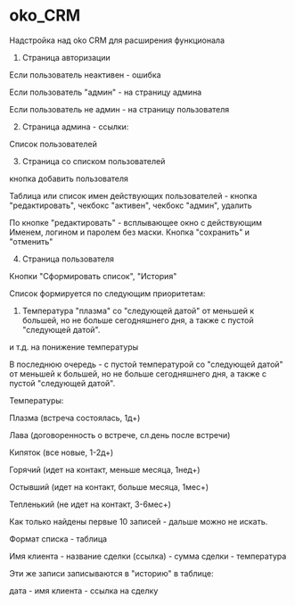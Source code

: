 # oko_CRM
Надстройка над oko CRM для расширения функционала

1. Страница авторизации

Если пользователь неактивен - ошибка

Если пользователь "админ" - на страницу админа

Если пользователь не админ - на страницу пользователя

2. Страница админа - ссылки:

Список пользователей

3. Страница со списком пользователей

кнопка добавить пользователя

Таблица или список имен действующих пользователей - кнопка "редактировать", чекбокс "активен", чекбокс "админ", удалить

По кнопке "редактировать" - всплывающее окно с действующим Именем, логином и паролем без маски. Кнопка "сохранить" и "отменить"

4. Страница пользователя

Кнопки "Сформировать список", "История"

Список формируется по следующим приоритетам:

1. Температура "плазма" со "следующей датой" от меньшей к большей, но не больше сегодняшнего дня, а также с пустой "следующей датой".

и т.д. на понижение температуры

В последнюю очередь - с пустой температурой со "следующей датой" от меньшей к большей, но не больше сегодняшнего дня, а также с пустой "следующей датой".

Температуры:

Плазма (встреча состоялась, 1д+)

Лава (договоренность о встрече, сл.день после встречи)

Кипяток (все новые, 1-2д+)

Горячий (идет на контакт, меньше месяца, 1нед+)

Остывший (идет на контакт, больше месяца, 1мес+)

Тепленький (не идет на контакт, 3-6мес+)

Как только найдены первые 10 записей - дальше можно не искать.

Формат списка - таблица

Имя клиента - название сделки (ссылка) - сумма сделки - температура

Эти же записи записываются в "историю" в таблице:

дата - имя клиента - ссылка на сделку